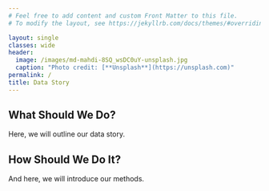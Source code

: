 ```yaml
---
# Feel free to add content and custom Front Matter to this file.
# To modify the layout, see https://jekyllrb.com/docs/themes/#overriding-theme-defaults

layout: single
classes: wide
header:
  image: /images/md-mahdi-8SQ_wsDC0uY-unsplash.jpg
  caption: "Photo credit: [**Unsplash**](https://unsplash.com)"
permalink: /
title: Data Story
---
```


## What Should We Do?
Here, we will outline our data story.

## How Should We Do It?
And here, we will introduce our methods.